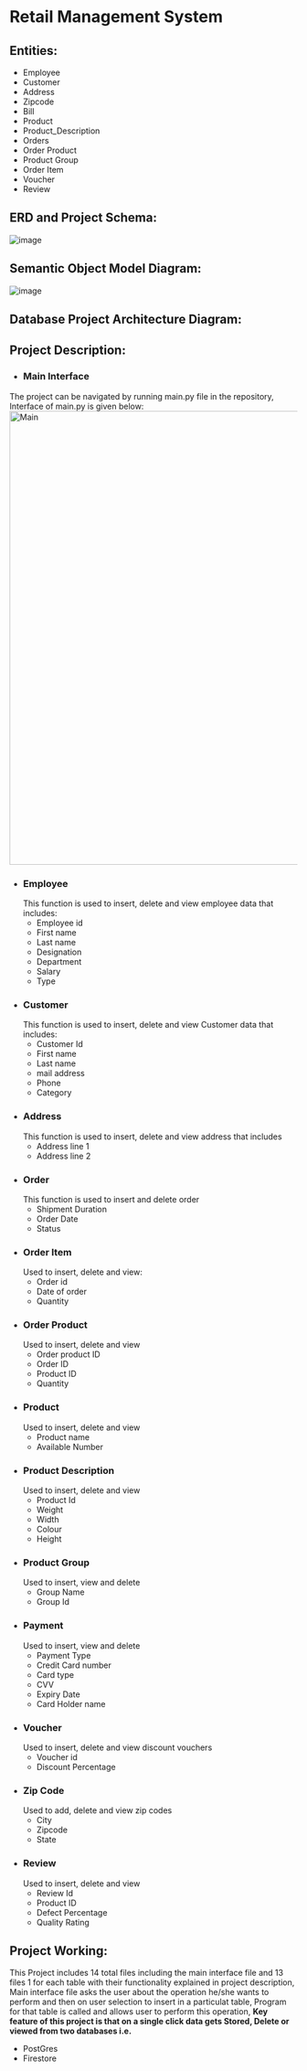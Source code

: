 # Retail Management System

## Entities:
* Employee
* Customer
* Address
* Zipcode
* Bill
* Product
* Product_Description
* Orders
* Order Product
* Product Group
* Order Item
* Voucher 
* Review

## ERD and Project Schema:
![image](https://github.com/MohammedAbdurRehman/Retail-management-system/assets/162794845/6caba491-8499-45a4-92aa-285fb9c119d8)

## Semantic Object Model Diagram:
![image](https://github.com/MohammedAbdurRehman/Retail-management-system/assets/162794845/2283b502-3ec5-4084-9def-6cc5700658e7)

## Database Project Architecture Diagram:

## Project Description:

* ### Main Interface
The project can be navigated by running main.py file in the repository, Interface of main.py is given below:
<img width="794" alt="Main" src="https://github.com/MohammedAbdurRehman/Retail-management-system/assets/162794845/63c739b6-3a6f-46fc-bc52-5c574a6984fd">
* ### Employee
  This function is used to insert, delete and view employee data that includes:
  * Employee id
  * First name
  * Last name
  * Designation
  * Department
  * Salary
  * Type
* ### Customer
  This function is used to insert, delete and view Customer data that includes:
  * Customer Id
  * First name
  * Last name
  * mail address
  * Phone
  * Category
* ### Address
  This function is used to insert, delete and view address that includes
  * Address line 1
  * Address line 2
* ### Order
  This function is used to insert and delete order
  * Shipment Duration
  * Order Date
  * Status
* ### Order Item
  Used to insert, delete and view:
  * Order id
  * Date of order
  * Quantity
* ### Order Product
  Used to insert, delete and view
  * Order product ID
  * Order ID
  * Product ID
  * Quantity
* ### Product
  Used to insert, delete and view
  * Product name
  * Available Number
* ### Product Description
  Used to insert, delete and view
  * Product Id
  * Weight
  * Width
  * Colour
  * Height
* ### Product Group
  Used to insert, view and delete
  * Group Name
  * Group Id
* ### Payment
  Used to insert, view and delete
  * Payment Type
  * Credit Card number
  * Card type
  * CVV
  * Expiry Date
  * Card Holder name
* ### Voucher
  Used to insert, delete and view discount vouchers
  * Voucher id
  * Discount Percentage
* ### Zip Code
  Used to add, delete and view zip codes
  * City
  * Zipcode
  * State
* ### Review
  Used to insert, delete and view
  * Review Id
  * Product ID
  * Defect Percentage
  * Quality Rating

## Project Working:
This Project includes 14 total files including the main interface file and 13 files 1 for each table with their functionality explained in project description, Main interface file asks the user about the operation he/she wants to perform and then on user selection to insert in a particulat table, Program for that table is called and allows user to perform this operation, **Key feature of this project is that on a single click data gets Stored, Delete or viewed from two databases i.e.**
* PostGres
* Firestore

 

  


